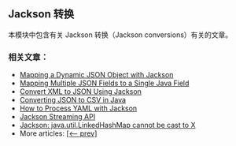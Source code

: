 ## Jackson 转换

本模块中包含有关 Jackson 转换（Jackson conversions）有关的文章。

### 相关文章：
- [Mapping a Dynamic JSON Object with Jackson](https://www.baeldung.com/jackson-mapping-dynamic-object)
- [Mapping Multiple JSON Fields to a Single Java Field](https://www.baeldung.com/json-multiple-fields-single-java-field)
- [Convert XML to JSON Using Jackson](https://www.baeldung.com/jackson-convert-xml-json)
- [Converting JSON to CSV in Java](https://www.baeldung.com/java-converting-json-to-csv)
- [How to Process YAML with Jackson](https://www.baeldung.com/jackson-yaml)
- [Jackson Streaming API](https://www.baeldung.com/jackson-streaming-api)
- [Jackson: java.util.LinkedHashMap cannot be cast to X](https://www.baeldung.com/jackson-linkedhashmap-cannot-be-cast)
- More articles: [[<-- prev]](../jackson-conversions)
